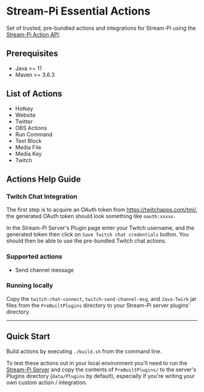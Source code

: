 # Stream-Pi Essential Actions

Set of trusted, pre-bundled actions and integrations for Stream-Pi using the [Stream-Pi Action API](https://github.com/stream-pi/actionapi).

## Prerequisites

- Java >= 11
- Maven >= 3.6.3

## List of Actions

- Hotkey
- Website
- Twitter
- OBS Actions
- Run Command
- Text Block
- Media File
- Media Key
- Twitch

## Actions Help Guide

### Twitch Chat Integration

The first step is to acquire an OAuth token from https://twitchapps.com/tmi/, the generated OAuth token should look something like `oauth:xxxxx`.

In the Stream-Pi Server's Plugin page enter your Twitch username, and the generated token then click on `Save Twitch chat credentials` button. You should then be able to use the pre-bundled Twitch chat actions. 

### Supported actions

- Send channel message

### Running locally

Copy the `twitch-chat-connect`, `twitch-send-channel-msg`, and `Java-Twirk` jar files from the `PreBuiltPlugins` directory to your Stream-Pi server plugins' directory. 

---

## Quick Start

Build actions by executing `./build.sh` from the command line.

To test these actions out in your local environment you'll need to run the [Stream-Pi Server](https://github.com/stream-pi/server) and copy the contents of `PreBuiltPlugins/` to the server's
Plugins directory (`data/Plugins` by default), especially if you're writing your own custom action / integration.
